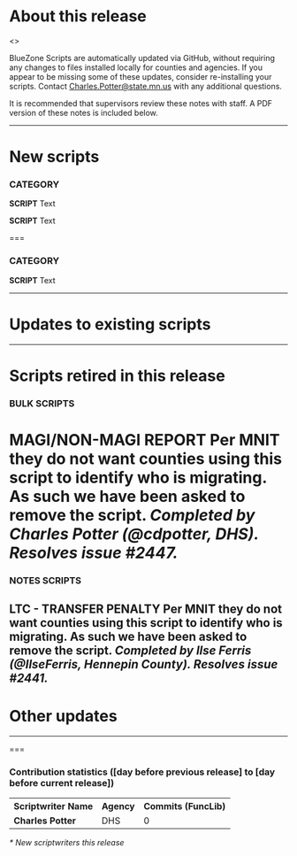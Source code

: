 About this release
===
<<INFO ABOUT THE RELEASE WILL GO HERE>>

BlueZone Scripts are automatically updated via GitHub, without requiring any changes to files installed locally for counties and agencies. If you appear to be missing some of these updates, consider re-installing your scripts. Contact Charles.Potter@state.mn.us with any additional questions.

It is recommended that supervisors review these notes with staff. A PDF version of these notes is included below.

--------------------------------------------------------------------------------------------------------------------------------------------------------------------
New scripts
===
### CATEGORY
**SCRIPT**
Text

**SCRIPT**
Text

===
### CATEGORY
**SCRIPT**
Text

--------------------------------------------------------------------------------------------------------------------------------------------------------------------
Updates to existing scripts
===


--------------------------------------------------------------------------------------------------------------------------------------------------------------------
Scripts retired in this release
===
### BULK SCRIPTS
**MAGI/NON-MAGI REPORT**
Per MNIT they do not want counties using this script to identify who is migrating. As such we have been asked to remove the script. *Completed by Charles Potter (@cdpotter, DHS). Resolves issue #2447.*
===
### NOTES SCRIPTS
**LTC - TRANSFER PENALTY**
Per MNIT they do not want counties using this script to identify who is migrating. As such we have been asked to remove the script. *Completed by Ilse Ferris (@IlseFerris, Hennepin County). Resolves issue #2441.*
--------------------------------------------------------------------------------------------------------------------------------------------------------------------
Other updates
===

--------------------------------------------------------------------------------------------------------------------------------------------------------------------
===
### Contribution statistics ([day before previous release] to [day before current release])

<table>
    <tr>
        <th>Scriptwriter Name</th>
        <th>Agency</th>
        <th>Commits (FuncLib)</th>
    </tr>
    <tr>
        <td><b>Charles Potter</b></td>
        <td>DHS</td>
        <td>0</td>
    </tr>
</table>

<i>* New scriptwriters this release</i>
